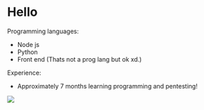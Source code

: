 
# Hello

Programming languages:

- Node js
- Python
- Front end (Thats not a prog lang but ok xd.)

Experience:

- Approximately 7 months learning programming and pentesting!

![](https://i.pinimg.com/originals/50/0d/05/500d05bcbc3c80383458ee245122acb8.gif)

